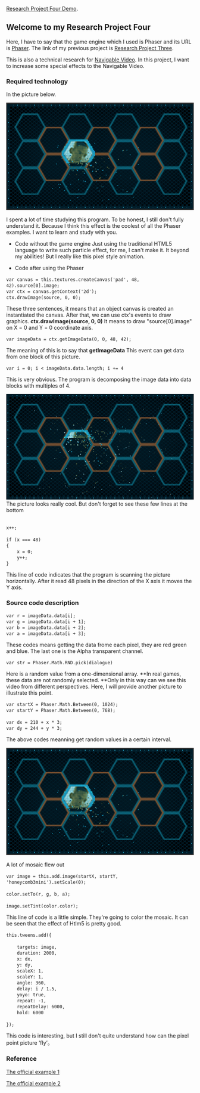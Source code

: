 [Research Project Four Demo](http://www.06-90.com/projects/p4/index.html). 



## Welcome to my Research Project Four

Here, I have to say that the game engine which I used is Phaser and its URL is [Phaser](http://phaser.io/). The link of my previous project is [Research Project Three](https://github.com/ChenLyu01/Research-Project-3).

This is also a technical research for [Navigable Video](http://www.06-90.com/final/finalprojectChenLyu.html). In this project, I want to increase some special effects to the Navigable Video. 

### Required technology

In the picture below.

![Image text](https://github.com/ChenLyu01/Research-Project-4/blob/master/image/image1.png) 

I spent a lot of time studying this program. To be honest, I still don't fully understand it. Because I think this effect is the coolest of all the Phaser examples. I want to learn and study with you.





- Code without the game engine
Just using the traditional HTML5 language to write such particle effect, for me, I can't make it. It beyond my abilities! But I really like this pixel style animation.  






- Code after using the Phaser

```
var canvas = this.textures.createCanvas('pad', 48, 42).source[0].image;
var ctx = canvas.getContext('2d');
ctx.drawImage(source, 0, 0);
```
These three sentences, it means that an object canvas is created an instantiated the canvas. After that, we can use ctx's events to draw graphics. **ctx.drawImage(source, 0, 0)** It means to draw "source[0].image" on X = 0 and Y = 0 coordinate axis.  


```
var imageData = ctx.getImageData(0, 0, 48, 42);

```
The meaning of this is to say that **getImageData** This event can get data from one block of this picture. 

```
var i = 0; i < imageData.data.length; i += 4
```
This is very obvious. The program is decomposing the image data into data blocks with multiples of 4. 


![Image text](https://github.com/ChenLyu01/Research-Project-4/blob/master/image/image2)
The picture looks really cool. But don't forget to see these few lines at the bottom
```

x++;

if (x === 48)
{
	x = 0;
	y++;
}

```
This line of code indicates that the program is scanning the picture horizontally. After it read 48 pixels in the direction of the X axis it moves the Y axis.



### Source code description

```
var r = imageData.data[i];
var g = imageData.data[i + 1];
var b = imageData.data[i + 2];
var a = imageData.data[i + 3];	
```
These codes means getting the data frome each pixel, they are red green and blue. The last one is the Alpha transparent channel.  


```
var str = Phaser.Math.RND.pick(dialogue) 
```
Here is a random value from a one-dimensional array. **In real games, these data are not randomly selected. **Only in this way can we see this video from different perspectives. Here, I will provide another picture to illustrate this point.


```
var startX = Phaser.Math.Between(0, 1024);
var startY = Phaser.Math.Between(0, 768);

var dx = 210 + x * 3;
var dy = 244 + y * 3;
```

The above codes meanning get random values in a certain interval.


![Image text](https://github.com/ChenLyu01/Research-Project-4/blob/master/image/image1.png)

A lot of mosaic flew out


```
var image = this.add.image(startX, startY, 'honeycomb3mini').setScale(0);

color.setTo(r, g, b, a);

image.setTint(color.color);
```
This line of code is a little simple. They're going to color the mosaic. It can be seen that the effect of Htlm5 is pretty good.


```
this.tweens.add({

	targets: image,
	duration: 2000,
	x: dx,
	y: dy,
	scaleX: 1,
	scaleY: 1,
	angle: 360,
	delay: i / 1.5,
	yoyo: true,
	repeat: -1,
	repeatDelay: 6000,
	hold: 6000

});

```
This code is interesting, but I still don't quite understand how can the pixel point picture   ‘fly’。 


### Reference
[The official example 1](https://labs.phaser.io/edit.html?src=src\actions\place%20on%20a%20circle%20multi.js) 

[The official example 2](https://labs.phaser.io/edit.html?src=src\actions\place%20on%20a%20circle%20multi.js) 
